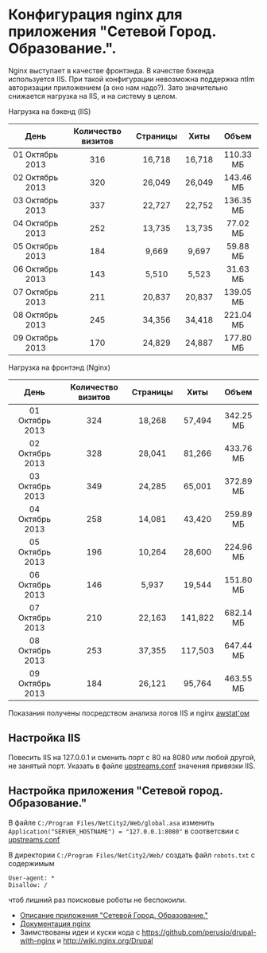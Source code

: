 # Конфигурация nginx для приложения "Сетевой Город. Образование.".

Nginx выступает в качестве фронтэнда. В качестве бэкенда используется IIS. При такой конфигурации невозможна поддержка ntlm авторизации приложением (а оно нам надо?). Зато значительно снижается нагрузка на IIS, и на систему в целом.

Нагрузка на бэкенд (IIS)

| День          |Количество визитов|Страницы| Хиты | Объем   |
|:-------------:|:----------------:|:------:|:----:|:-------:|
|01 Октябрь 2013| 316              | 16,718 |16,718|110.33 МБ|
|02 Октябрь 2013| 320              | 26,049 |26,049|143.46 МБ|
|03 Октябрь 2013| 337              | 22,727 |22,752|136.35 МБ|
|04 Октябрь 2013| 252              | 13,735 |13,735|77.02 МБ |
|05 Октябрь 2013| 184              | 9,669  |9,697 |59.88 МБ |
|06 Октябрь 2013| 143              | 5,510  |5,523 |31.63 МБ |
|07 Октябрь 2013| 211              | 20,837 |20,837|139.05 МБ|
|08 Октябрь 2013| 245              | 34,356 |34,418|221.04 МБ|
|09 Октябрь 2013| 170              | 24,829 |24,887|177.80 МБ|

Нагрузка на фронтэнд (Nginx)

| День          |Количество визитов|Страницы| Хиты  | Объем   |
|:-------------:|:----------------:|:------:|:-----:|:-------:|
|01 Октябрь 2013| 324              | 18,268 |57,494 |342.25 МБ|
|02 Октябрь 2013| 328              | 28,041 |81,266 |433.76 МБ|
|03 Октябрь 2013| 349              | 24,285 |65,001 |372.89 МБ|
|04 Октябрь 2013| 258              | 14,081 |43,420 |259.89 МБ|
|05 Октябрь 2013| 196              | 10,264 |28,600 |224.96 МБ|
|06 Октябрь 2013| 146              | 5,937  |19,544 |151.80 МБ|
|07 Октябрь 2013| 210              | 22,163 |141,822|682.14 МБ|
|08 Октябрь 2013| 253              | 37,355 |117,503|647.44 МБ|
|09 Октябрь 2013| 184              | 26,121 |95,764 |463.55 МБ|

Показания получены посредством анализа логов IIS и nginx [awstat'ом](http://awstats.sourceforge.net/)

## Настройка IIS

Повесить IIS на 127.0.0.1 и сменить порт с 80 на 8080 или любой другой, не занятый порт. Указать в файле [upstreams.conf](upstreams.conf) значения привязки IIS.

## Настройка приложения "Сетевой город. Образование."

В файле ``C:/Program Files/NetCity2/Web/global.asa`` изменить ``Application("SERVER_HOSTNAME") = "127.0.0.1:8080"`` в соответсвии с [upstreams.conf](upstreams.conf)

В директории ``C:/Program Files/NetCity2/Web/`` создать файл ``robots.txt`` с содержимым
```
User-agent: *
Disallow: /
```
чтоб лишний раз поисковые роботы не беспокоили.

* [Описание приложения "Сетевой Город. Образование."](http://www.net-school.ru/netcity.php)
* [Документация nginx](http://nginx.org/ru/docs/)
* Заимствованы идеи и куски кода c https://github.com/perusio/drupal-with-nginx и http://wiki.nginx.org/Drupal
